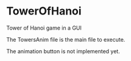 # TowerOfHanoi
Tower of Hanoi game in a GUI


The TowersAnim file is the main file to execute.

The animation button is not implemented yet.
